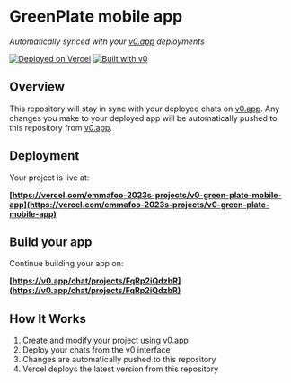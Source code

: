 # GreenPlate mobile app

*Automatically synced with your [v0.app](https://v0.app) deployments*

[![Deployed on Vercel](https://img.shields.io/badge/Deployed%20on-Vercel-black?style=for-the-badge&logo=vercel)](https://vercel.com/emmafoo-2023s-projects/v0-green-plate-mobile-app)
[![Built with v0](https://img.shields.io/badge/Built%20with-v0.app-black?style=for-the-badge)](https://v0.app/chat/projects/FqRp2iQdzbR)

## Overview

This repository will stay in sync with your deployed chats on [v0.app](https://v0.app).
Any changes you make to your deployed app will be automatically pushed to this repository from [v0.app](https://v0.app).

## Deployment

Your project is live at:

**[https://vercel.com/emmafoo-2023s-projects/v0-green-plate-mobile-app](https://vercel.com/emmafoo-2023s-projects/v0-green-plate-mobile-app)**

## Build your app

Continue building your app on:

**[https://v0.app/chat/projects/FqRp2iQdzbR](https://v0.app/chat/projects/FqRp2iQdzbR)**

## How It Works

1. Create and modify your project using [v0.app](https://v0.app)
2. Deploy your chats from the v0 interface
3. Changes are automatically pushed to this repository
4. Vercel deploys the latest version from this repository
